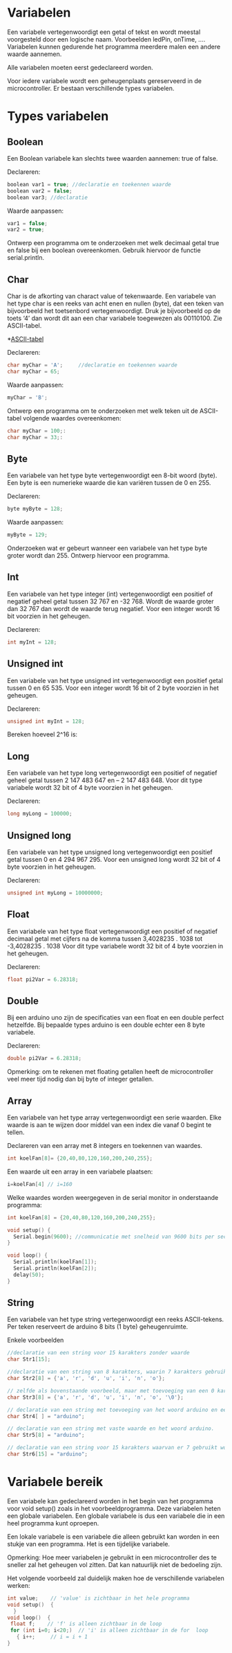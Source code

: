 # Variabelen

Een variabele vertegenwoordigt een getal of tekst en wordt meestal voorgesteld door een logische naam. Voorbeelden ledPin, onTime, …. Variabelen kunnen gedurende het programma meerdere malen een andere waarde aannemen. 

Alle variabelen moeten eerst gedeclareerd worden.

Voor iedere variabele wordt een geheugenplaats gereserveerd in de microcontroller. Er bestaan verschillende types variabelen.

# Types variabelen
## Boolean

Een Boolean variabele kan slechts twee waarden aannemen: true of false. 

Declareren: 

```cpp
boolean var1 = true; //declaratie en toekennen waarde
boolean var2 = false;
boolean var3; //declaratie

```
Waarde aanpassen:

```cpp
var1 = false;
var2 = true;
```

Ontwerp een programma om te onderzoeken met welk decimaal getal true en false bij een boolean overeenkomen. Gebruik hiervoor de functie serial.println.

##	Char

Char is de afkorting van charact value of tekenwaarde. Een variabele van het type char is een reeks van acht enen en nullen (byte), dat een teken van bijvoorbeeld het toetsenbord vertegenwoordigt. Druk je bijvoorbeeld op de toets ‘4’ dan wordt dit aan een char variabele toegewezen als 00110100. Zie ASCII-tabel. 

*[ASCII-tabel](https://www.arduino.cc/en/Reference/ASCIIchart )


Declareren: 

```cpp
char myChar = 'A';     //declaratie en toekennen waarde
char myChar = 65;
```

Waarde aanpassen:
```cpp
myChar = 'B';
```

Ontwerp een programma om te onderzoeken met welk teken uit de ASCII-tabel volgende waardes overeenkomen:
```cpp
char myChar = 100;: 	
char myChar = 33;: 	
```

##	Byte

Een variabele van het type byte vertegenwoordigt een 8-bit woord (byte). Een byte is een numerieke waarde die kan variëren tussen de 0 en 255. 

Declareren: 
```cpp
byte myByte = 128;
```

Waarde aanpassen:
```cpp
myByte = 129;
```

Onderzoeken wat er gebeurt wanneer een variabele van het type byte groter wordt dan 255. Ontwerp hiervoor een programma.

##	Int

Een variabele van het type integer (int) vertegenwoordigt een positief of negatief geheel getal tussen 32 767 en -32 768. Wordt de waarde groter dan 32 767 dan wordt de waarde terug negatief. Voor een integer wordt 16 bit voorzien in het geheugen.

Declareren: 

```cpp
int myInt = 128;
```

##	Unsigned int

Een variabele van het type unsigned int vertegenwoordigt een positief getal tussen 0 en 65 535. Voor een integer wordt 16 bit of 2 byte voorzien in het geheugen.

Declareren: 
```cpp
unsigned int myInt = 128;
```

Bereken hoeveel 2^16 is:

## Long

Een variabele van het type long vertegenwoordigt een positief of negatief geheel getal tussen 2 147 483 647 en – 2 147 483 648. Voor dit type variabele wordt 32 bit of 4 byte voorzien in het geheugen.

Declareren: 
```cpp 
long myLong = 100000;
```
##	Unsigned long

Een variabele van het type unsigned long vertegenwoordigt een positief getal tussen 0 en 4 294 967 295. Voor een unsigned long wordt 32 bit of 4 byte voorzien in het geheugen.

Declareren: 
```cpp 
unsigned int myLong = 10000000;
```

##	Float

Een variabele van het type float vertegenwoordigt een positief of negatief decimaal getal met cijfers na de komma tussen 3,4028235 . 1038 tot -3,4028235 . 1038 Voor dit type variabele wordt 32 bit of 4 byte voorzien in het geheugen.

Declareren: 
```cpp 
float pi2Var = 6.28318;
```

##	Double

Bij een arduino uno zijn de specificaties van een float en een double perfect hetzelfde. Bij bepaalde types arduino is een double echter een 8 byte variabele.

Declareren: 
```cpp 
double pi2Var = 6.28318;
```

Opmerking: om te rekenen met floating getallen heeft de microcontroller veel meer tijd nodig dan bij byte of integer getallen.

##	Array

Een variabele van het type array vertegenwoordigt een serie waarden. Elke waarde is aan te wijzen door middel van een index die vanaf 0 begint te tellen. 

Declareren van een array met 8 integers en toekennen van waardes.

```cpp 
int koelFan[8]= {20,40,80,120,160,200,240,255};
```

Een waarde uit een array in een variabele plaatsen:

```cpp 
i=koelFan[4] // i=160
```

Welke waardes worden weergegeven in de serial monitor in onderstaande programma:

```cpp 	
int koelFan[8] = {20,40,80,120,160,200,240,255};

void setup() {
  Serial.begin(9600); //communicatie met snelheid van 9600 bits per seconde
}

void loop() {
  Serial.println(koelFan[1]);
  Serial.println(koelFan[2]); 
  delay(50);
}
```

##	String

Een variabele van het type string vertegenwoordigt een reeks ASCII-tekens. Per teken reserveert de arduino 8 bits (1 byte) geheugenruimte.

Enkele voorbeelden

```cpp 	
//declaratie van een string voor 15 karakters zonder waarde
char Str1[15]; 

//declaratie van een string van 8 karakters, waarin 7 karakters gebruikt voor het woord arduino. In het achtste karakter wordt het 0 karakter toegevoegd. 
char Str2[8] = {'a', 'r', 'd', 'u', 'i', 'n', 'o'};

// zelfde als bovenstaande voorbeeld, maar met toevoeging van een 0 karakter bij het initialiseren.
char Str3[8] = {'a', 'r', 'd', 'u', 'i', 'n', 'o', '\0'};

// declaratie van een string met toevoeging van het woord arduino en een 0 karakter op het einde.
char Str4[ ] = "arduino";

// declaratie van een string met vaste waarde en het woord arduino.
char Str5[8] = "arduino";

// declaratie van een string voor 15 karakters waarvan er 7 gebruikt worden voor het woord arduino.
char Str6[15] = "arduino";
```

#	Variabele bereik   

Een variabele kan gedeclareerd worden in het begin van het programma voor void setup() zoals in het voorbeeldprogramma. Deze variabelen heten een globale variabelen. Een globale variabele is dus een variabele die in een heel programma kunt oproepen. 

Een lokale variabele is een variabele die alleen gebruikt kan worden in een stukje van een programma. Het is een tijdelijke variabele.  

Opmerking: Hoe meer variabelen je gebruikt in een microcontroller des te sneller zal het geheugen vol zitten. Dat kan natuurlijk niet de bedoeling zijn.  

Het volgende voorbeeld zal duidelijk maken hoe de verschillende variabelen werken:    

```cpp 	
int value;    // 'value' is zichtbaar in het hele programma 
void setup()  {  
  }  
void loop()  {    
 float f;    // 'f' is alleen zichtbaar in de loop     
 for (int i=0; i<20;)  // 'i' is alleen zichtbaar in de for  loop 
   { i++;     // i = i + 1 
}  
```